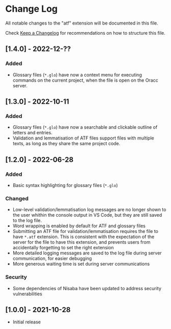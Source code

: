 # Change Log

All notable changes to the "atf" extension will be documented in this file.

Check [Keep a Changelog](http://keepachangelog.com/) for recommendations on how to structure this file.

## [1.4.0] - 2022-12-??

### Added

- Glossary files (`*.glo`) have now a context menu for executing commands on the current project, when the file is open on the Oracc server.

## [1.3.0] - 2022-10-11

### Added

- Glossary files (`*.glo`) have now a searchable and clickable outline of letters and entries.
- Validation and lemmatisation of ATF files support files with multiple texts, as long as they share the same project code.

## [1.2.0] - 2022-06-28

### Added

- Basic syntax highlighting for glossary files (`*.glo`)

### Changed

- Low-level validation/lemmatisation log messages are no longer shown to the user whithin the console output in VS Code, but they are still saved to the log file.
- Word wrapping is enabled by default for ATF and glossary files
- Submitting an ATF file for validation/lemmatisation requires the file to have `*.atf` extension. This is consistent with the expectation of the server for the file to have this extension, and prevents users from accidentally forgetting to set the right extension
- More detailed logging messages are saved to the log file during server communication, for easier debugging
- More generous waiting time is set during server communications

### Security

- Some dependencies of Nisaba have been updated to address security vulnerabilities

## [1.0.0] - 2021-10-28

- Initial release
